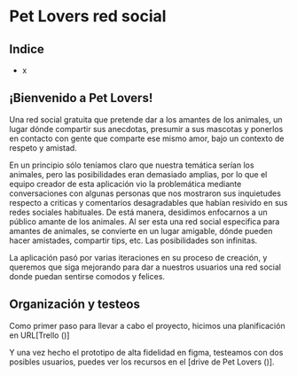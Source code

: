 # **Pet Lovers** red social

## Indice
* x

## ¡Bienvenido a Pet Lovers!
Una red social gratuita que pretende dar a los amantes de los animales, un lugar dónde compartir sus anecdotas, presumir a sus mascotas y ponerlos en contacto con gente que comparte ese mismo amor, bajo un contexto de respeto y amistad.

En un principio sólo teníamos claro que nuestra temática serían los animales, pero las posibilidades eran demasiado amplias, por lo que el equipo creador de esta aplicación vio la problemática mediante conversaciones con algunas personas que nos mostraron sus inquietudes respecto a criticas y comentarios desagradables que habían resivido en sus redes sociales habituales. De está manera, desidimos enfocarnos a un público amante de los animales. Al ser esta una red social especifica para amantes de animales, se convierte en un lugar amigable, dónde pueden hacer amistades, compartir tips, etc. Las posibilidades son infinitas. 

La aplicación pasó por varias iteraciones en su proceso de creación, y queremos que siga mejorando para dar a nuestros usuarios una red social donde puedan sentirse comodos y felices.

## Organización y testeos

Como primer paso para llevar a cabo el proyecto, hicimos una planificación en URL[Trello ()]

Y una vez hecho el prototipo de alta fidelidad en figma, testeamos con dos posibles usuarios, puedes ver los recursos en el [drive de Pet Lovers ()].